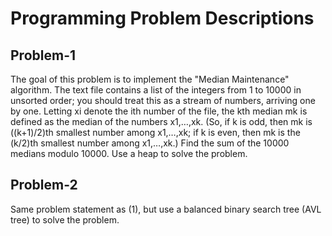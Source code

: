 # Programming Problem Descriptions
## Problem-1
The goal of this problem is to implement the "Median Maintenance" algorithm. The text file contains a list of the integers from 1 to 10000 in unsorted order; you should treat this as a stream of numbers, arriving one by one. Letting xi denote the ith number of the file, the kth median mk is defined as the median of the numbers x1,…,xk. (So, if k is odd, then mk is ((k+1)/2)th smallest number among x1,…,xk; if k is even, then mk is the (k/2)th smallest number among x1,…,xk.)
Find the sum of the 10000 medians modulo 10000. Use a heap to solve the problem.
## Problem-2
Same problem statement as (1), but use a balanced binary search tree (AVL tree) to solve the problem.
